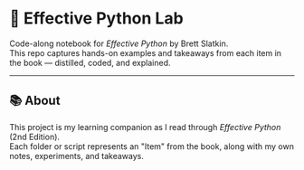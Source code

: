 # 🧠 Effective Python Lab

Code-along notebook for _Effective Python_ by Brett Slatkin.  
This repo captures hands-on examples and takeaways from each item in the book — distilled, coded, and explained.

---

## 📚 About

This project is my learning companion as I read through _Effective Python_ (2nd Edition).  
Each folder or script represents an "Item" from the book, along with my own notes, experiments, and takeaways.


